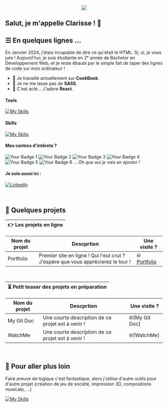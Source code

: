 <div align = "center">
    <img src=./bannière.png/>
</div>

## Salut, je m'appelle Clarisse ! 👋

## ☰ En quelques lignes ...

En Janvier 2024, j'étais incapable de dire ce qu'était le HTML. Si, si, je vous jure ! 
Aujourd'hui, je suis étudiante en 2ᵉ année de Bachelor en Développement Web, et je reste ébaubi par le simple fait de taper des lignes de code sur mon ordinateur !

- 🔭 Je travaille actuellement sur <b>CookBook</b>.
- 🌱 Je ne me lasse pas de <b>SASS</b>.
- 🚀 C'est acté... J'adore <b>React</b>.

#### Tools

[![My Skills](https://skillicons.dev/icons?i=apple,windows,figma,notion,postman,github,git,obsidian)](https://skillicons.dev)

#### Skills

[![My Skills](https://skillicons.dev/icons?i=html,css,js,php,mysql,nodejs,react,sass,bootstrap)](https://skillicons.dev)

#### Mes centres d'intêrets ?
![Your Badge 1](https://img.shields.io/badge/Doctor_Who-blue)
![Your Badge 2](https://img.shields.io/badge/Musique-white)
![Your Badge 3](https://img.shields.io/badge/Informatique-green)
![Your Badge 4](https://img.shields.io/badge/Couleurs-gray)
![Your Badge 5](https://img.shields.io/badge/Jeux_de_société-yellow)
![Your Badge 6](https://img.shields.io/badge/Classements-black)
...
<i>Oh que oui je vais en ajouter !</i>

#### Je suis aussi ici :
[![LinkedIn](https://skillicons.dev/icons?i=linkedin)](https://www.linkedin.com/in/clarisse-lebaut/)

<br>

## 📝 Quelques projets

| 👉 Les projets en ligne |
| - |

| Nom du projet | Descprtion | Une visite ? |
| - | - | - |
| Portfolio | Premier site en ligne ! Qui l'eut crut ? J'espère que vous apprécierez le tour ! | 🌐[Portfolio](https://clarisse-le-baut.students-laplateforme.io/portfolio/index.html) |

<br>

| ⏳ Petit teaser des projets en préparation |
| - |

| Nom du projet | Descprtion | Une visite ? |
| - | - | - |
| My Git Doc | Une courte description de ce projet est à venir ! | 🌐[My Git Doc] |
| WatchMe | Une courte description de ce projet est à venir ! | 🌐[WatchMe] |

<br>

## 🚀 Pour aller plus loin 

Faire preuve de logique c'est fantastique, alors j'utilise d'autre outils pour d'autre projet (création de jeu de société, impression 3D, compositions musicale, ...)

[![My Skills](https://skillicons.dev/icons?i=ableton,au,ai,ps,pr,py)](https://skillicons.dev)
